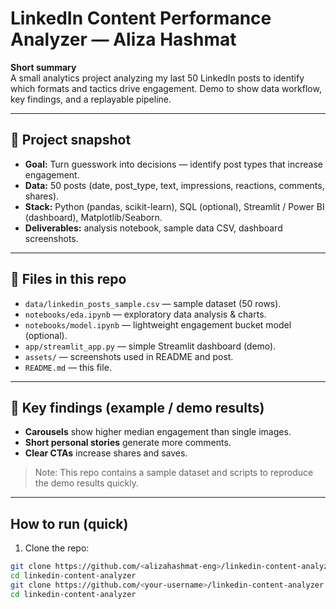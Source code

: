 # LinkedIn Content Performance Analyzer — Aliza Hashmat

**Short summary**  
A small analytics project analyzing my last 50 LinkedIn posts to identify which formats and tactics drive engagement. Demo to show data workflow, key findings, and a replayable pipeline.

---

## 🚀 Project snapshot
- **Goal:** Turn guesswork into decisions — identify post types that increase engagement.
- **Data:** 50 posts (date, post_type, text, impressions, reactions, comments, shares).
- **Stack:** Python (pandas, scikit-learn), SQL (optional), Streamlit / Power BI (dashboard), Matplotlib/Seaborn.
- **Deliverables:** analysis notebook, sample data CSV, dashboard screenshots.

---

## 📂 Files in this repo
- `data/linkedin_posts_sample.csv` — sample dataset (50 rows).  
- `notebooks/eda.ipynb` — exploratory data analysis & charts.  
- `notebooks/model.ipynb` — lightweight engagement bucket model (optional).  
- `app/streamlit_app.py` — simple Streamlit dashboard (demo).  
- `assets/` — screenshots used in README and post.  
- `README.md` — this file.

---

## 🔎 Key findings (example / demo results)
- **Carousels** show higher median engagement than single images.  
- **Short personal stories** generate more comments.  
- **Clear CTAs** increase shares and saves.

> Note: This repo contains a sample dataset and scripts to reproduce the demo results quickly.

---

## How to run (quick)
1. Clone the repo:
```bash
git clone https://github.com/<alizahashmat-eng>/linkedin-content-analyzer.git
cd linkedin-content-analyzer
git clone https://github.com/<your-username>/linkedin-content-analyzer.git
cd linkedin-content-analyzer
